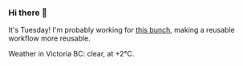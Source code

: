 ### Hi there :wave:

It's Tuesday! I'm probably working for [this bunch](https://github.com/kohofinancial), making a reusable workflow more reusable.

Weather in Victoria BC: clear, at +2°C.
